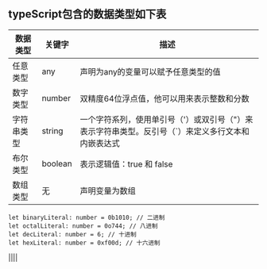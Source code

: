 ## typeScript包含的数据类型如下表

|数据类型|关键字|描述|
|---|---|---|
|任意类型|any|声明为any的变量可以赋予任意类型的值|
|数字类型|number|双精度64位浮点值，他可以用来表示整数和分数|
|字符串类型|string|一个字符系列，使用单引号（'）或双引号（"）来表示字符串类型。反引号（`）来定义多行文本和内嵌表达式|
|布尔类型|boolean|表示逻辑值：true 和 false|
|数组类型|无|声明变量为数组|

````
let binaryLiteral: number = 0b1010; // 二进制
let octalLiteral: number = 0o744; // 八进制
let decLiteral: number = 6; // 十进制
let hexLiteral: number = 0xf00d; // 十六进制
````
||||
